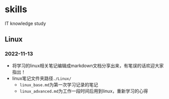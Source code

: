 # skills
IT knowledge study
## Linux
### 2022-11-13
- 将学习的linux相关笔记编辑成markdown文档分享出来，有笔误的话欢迎大家指出！
- linux笔记文件夹路径`./Linux/`
    - `linux_base.md`为第一次学习记录的笔记
    - `linux_advanced.md`为工作一段时间后用到linux，重新学习的心得
